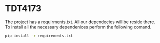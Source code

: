 # TDT4173

The project has a requirments.txt. All our dependecies will be reside there. To install all the necessary dependenices perform the following comand.

```bash
pip install -r requirements.txt
